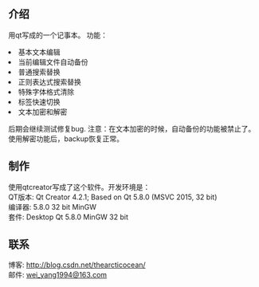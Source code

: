 ## 介绍
用qt写成的一个记事本。
功能：
<li>基本文本编辑
<li>当前编辑文件自动备份
<li>普通搜索替换
<li>正则表达式搜索替换
<li>特殊字体格式清除
<li>标签快速切换
<li>文本加密和解密

后期会继续测试修复bug. 
注意：在文本加密的时候，自动备份的功能被禁止了。使用解密功能后，backup恢复正常。

## 制作
使用qtcreator写成了这个软件。开发环境是：  
QT版本: Qt Creator 4.2.1; Based on Qt 5.8.0 (MSVC 2015, 32 bit)  
编译器: 5.8.0 32 bit MinGW  
套件: Desktop Qt 5.8.0 MinGW 32 bit  

## 联系
博客: http://blog.csdn.net/thearcticocean/  
邮件: wei_yang1994@163.com  
